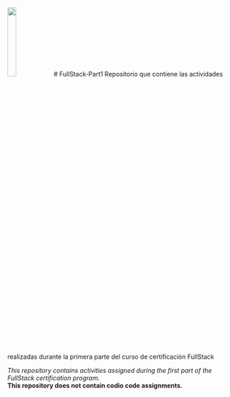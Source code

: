 <img src="/Semana2/hotdog.avif" width="20%" height="20%">
# FullStack-Part1
Repositorio que contiene las actividades realizadas durante la primera parte del curso de certificación FullStack

*This repository contains activities assigned during the first part of the FullStack certification program.* <br/>
**This repository does not contain codio code assignments.**